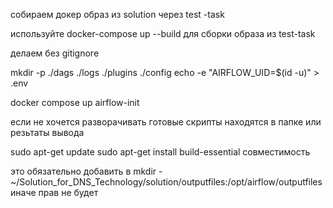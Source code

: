 собираем докер образ из solution через test -task

используйте docker-compose up --build для сборки образа из test-task

делаем без gitignore



mkdir -p ./dags ./logs ./plugins ./config
echo -e "AIRFLOW_UID=$(id -u)" > .env


docker compose up airflow-init


если не хочется разворачивать готовые скрипты находятся в папке или резьтаты вывода




sudo apt-get update
sudo apt-get install build-essential совместимость

это обязательно добавить в mkdir  - ~/Solution_for_DNS_Technology/solution/outputfiles:/opt/airflow/outputfiles иначе прав не будет




